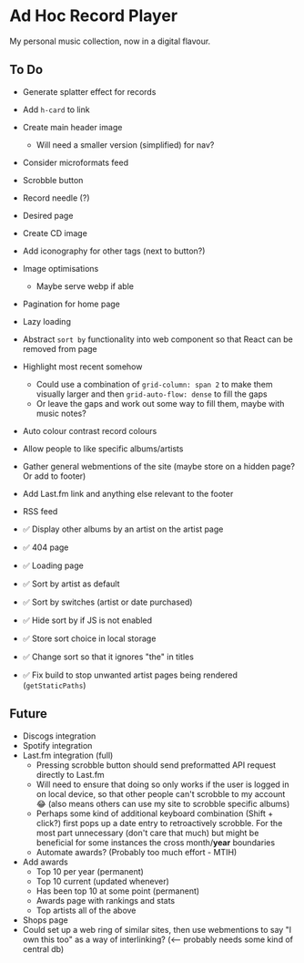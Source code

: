 # Ad Hoc Record Player

My personal music collection, now in a digital flavour.

## To Do

- Generate splatter effect for records
- Add `h-card` to link
- Create main header image
  - Will need a smaller version (simplified) for nav?
- Consider microformats feed
- Scrobble button
- Record needle (?)
- Desired page
- Create CD image
- Add iconography for other tags (next to button?)
- Image optimisations
  - Maybe serve webp if able
- Pagination for home page
- Lazy loading
- Abstract `sort by` functionality into web component so that React can be removed from page
- Highlight most recent somehow
  - Could use a combination of `grid-column: span 2` to make them visually larger and then `grid-auto-flow: dense` to fill the gaps
  - Or leave the gaps and work out some way to fill them, maybe with music notes?
- Auto colour contrast record colours
- Allow people to like specific albums/artists
- Gather general webmentions of the site (maybe store on a hidden page? Or add to footer)
- Add Last.fm link and anything else relevant to the footer
- RSS feed

- ✅ Display other albums by an artist on the artist page
- ✅ 404 page
- ✅ Loading page
- ✅ Sort by artist as default
- ✅ Sort by switches (artist or date purchased)
- ✅ Hide sort by if JS is not enabled
- ✅ Store sort choice in local storage
- ✅ Change sort so that it ignores "the" in titles
- ✅ Fix build to stop unwanted artist pages being rendered (`getStaticPaths`)

## Future

- Discogs integration
- Spotify integration
- Last.fm integration (full)
  - Pressing scrobble button should send preformatted API request directly to Last.fm
  - Will need to ensure that doing so only works if the user is logged in on local device, so that other people can't scrobble to my account 😂 (also means others can use my site to scrobble specific albums)
  - Perhaps some kind of additional keyboard combination (Shift + click?) first pops up a date entry to retroactively scrobble. For the most part unnecessary (don't care that much) but might be beneficial for some instances the cross month/**year** boundaries
  - Automate awards? (Probably too much effort - MTIH)
- Add awards
  - Top 10 per year (permanent)
  - Top 10 current (updated whenever)
  - Has been top 10 at some point (permanent)
  - Awards page with rankings and stats
  - Top artists all of the above
- Shops page
- Could set up a web ring of similar sites, then use webmentions to say "I own this too" as a way of interlinking? (<-- probably needs some kind of central db)
